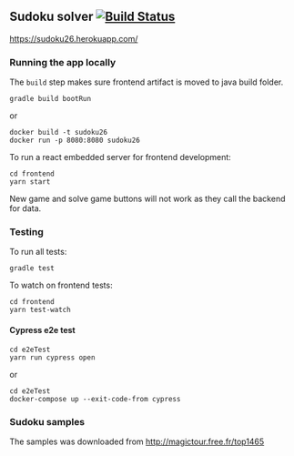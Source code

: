 Sudoku solver [![Build Status](https://travis-ci.org/vanphuong12a2/sudoku26.svg?branch=master)](https://travis-ci.org/vanphuong12a2/sudoku26)
---
https://sudoku26.herokuapp.com/


### Running the app locally

The `build` step makes sure frontend artifact is moved to java build folder.
```
gradle build bootRun
```
or
```
docker build -t sudoku26
docker run -p 8080:8080 sudoku26
```

To run a react embedded server for frontend development: 
```$xslt
cd frontend
yarn start
```
New game and solve game buttons will not work as they call the backend for data.

### Testing
To run all tests: 
```
gradle test
```

To watch on frontend tests: 
```
cd frontend
yarn test-watch
```

#### Cypress e2e test
```
cd e2eTest
yarn run cypress open
```
or
```
cd e2eTest
docker-compose up --exit-code-from cypress
```

### Sudoku samples
The samples was downloaded from http://magictour.free.fr/top1465
